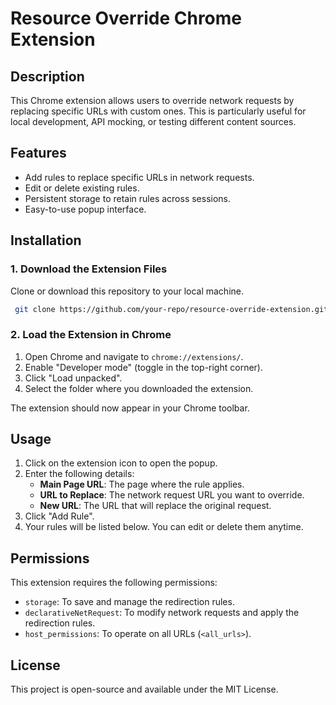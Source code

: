 # Resource Override Chrome Extension

## Description
This Chrome extension allows users to override network requests by replacing specific URLs with custom ones. This is particularly useful for local development, API mocking, or testing different content sources.

## Features
- Add rules to replace specific URLs in network requests.
- Edit or delete existing rules.
- Persistent storage to retain rules across sessions.
- Easy-to-use popup interface.

## Installation
### 1. Download the Extension Files
Clone or download this repository to your local machine.
```sh
 git clone https://github.com/your-repo/resource-override-extension.git
```

### 2. Load the Extension in Chrome
1. Open Chrome and navigate to `chrome://extensions/`.
2. Enable "Developer mode" (toggle in the top-right corner).
3. Click "Load unpacked".
4. Select the folder where you downloaded the extension.

The extension should now appear in your Chrome toolbar.

## Usage
1. Click on the extension icon to open the popup.
2. Enter the following details:
   - **Main Page URL**: The page where the rule applies.
   - **URL to Replace**: The network request URL you want to override.
   - **New URL**: The URL that will replace the original request.
3. Click "Add Rule".
4. Your rules will be listed below. You can edit or delete them anytime.

## Permissions
This extension requires the following permissions:
- `storage`: To save and manage the redirection rules.
- `declarativeNetRequest`: To modify network requests and apply the redirection rules.
- `host_permissions`: To operate on all URLs (`<all_urls>`).

## License
This project is open-source and available under the MIT License.

